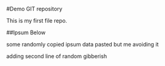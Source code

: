 #Demo GIT repository

This is my first file repo.

##Ipsum Below

some randomly copied ipsum data pasted but me avoiding it

adding second line of random gibberish 